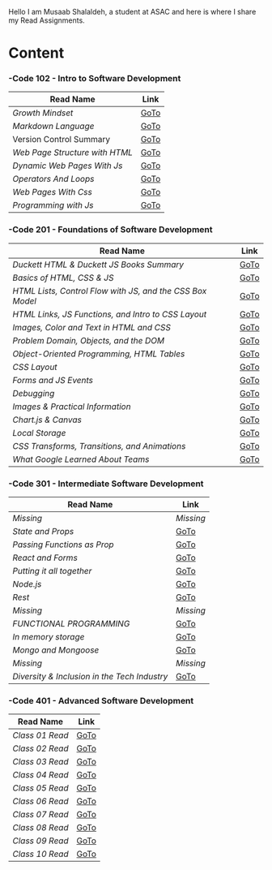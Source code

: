 Hello I am Musaab Shalaldeh, a student at ASAC and here is
where I share my Read Assignments.


# Content

### -Code 102 - Intro to Software Development

| **Read Name**      | **Link** |
| ----------- | ----------- |
| _Growth Mindset_     | [GoTo](https://musaabshalaldeh.github.io/reading-notes/102ReadingNotes/GrowthMindset)      |
| _Markdown Language_  | [GoTo](https://musaabshalaldeh.github.io/reading-notes/102ReadingNotes/read1)       |
|      Version Control Summary       |    [GoTo](https://musaabshalaldeh.github.io/reading-notes/102ReadingNotes/read2)          |
| _Web Page Structure with HTML_          |    [GoTo](https://musaabshalaldeh.github.io/reading-notes/102ReadingNotes/htmlStructure)         |
| _Dynamic Web Pages With Js_          |    [GoTo](https://musaabshalaldeh.github.io/reading-notes/102ReadingNotes/DynamicWebPages)         |
|_Operators And Loops_| [GoTo](https://musaabshalaldeh.github.io/reading-notes/102ReadingNotes/OperatorsAndLoops)|
|_Web Pages With Css_| [GoTo](https://musaabshalaldeh.github.io/reading-notes/102ReadingNotes/WebPagesWithCSS)|
|_Programming with Js_|[GoTo](https://musaabshalaldeh.github.io/reading-notes/102ReadingNotes/ProgrammingWithJs)|

### -Code 201 - Foundations of Software Development

| **Read Name**      | **Link** |
| ----------- | ----------- |
|_Duckett HTML & Duckett JS Books Summary_|[GoTo](https://musaabshalaldeh.github.io/reading-notes/201ReadingNotes/class-01)|
|_Basics of HTML, CSS & JS_|[GoTo](https://musaabshalaldeh.github.io/reading-notes/201ReadingNotes/class-02)|
|_HTML Lists, Control Flow with JS, and the CSS Box Model_|[GoTo](https://musaabshalaldeh.github.io/reading-notes/201ReadingNotes/class-03)|
|_HTML Links, JS Functions, and Intro to CSS Layout_|[GoTo](https://musaabshalaldeh.github.io/reading-notes/201ReadingNotes/class-04)|
|_Images, Color and Text in HTML and CSS_|[GoTo](https://musaabshalaldeh.github.io/reading-notes/201ReadingNotes/class-05)|
|_Problem Domain, Objects, and the DOM_|[GoTo](https://musaabshalaldeh.github.io/reading-notes/201ReadingNotes/class-06)|
|_Object-Oriented Programming, HTML Tables_|[GoTo](https://musaabshalaldeh.github.io/reading-notes/201ReadingNotes/class-07)|
|_CSS Layout_|[GoTo](https://musaabshalaldeh.github.io/reading-notes/201ReadingNotes/class-08)|
|_Forms and JS Events_|[GoTo](https://musaabshalaldeh.github.io/reading-notes/201ReadingNotes/class-09)|
|_Debugging_|[GoTo](https://musaabshalaldeh.github.io/reading-notes/201ReadingNotes/class-10)|
|_Images & Practical Information_|[GoTo](https://musaabshalaldeh.github.io/reading-notes/201ReadingNotes/class-11)|
|_Chart.js & Canvas_|[GoTo](https://musaabshalaldeh.github.io/reading-notes/201ReadingNotes/class-12)|
|_Local Storage_|[GoTo](https://musaabshalaldeh.github.io/reading-notes/201ReadingNotes/class-13)|
|_CSS Transforms, Transitions, and Animations_|[GoTo](https://musaabshalaldeh.github.io/reading-notes/201ReadingNotes/class-14a)|
|_What Google Learned About Teams_|[GoTo](https://musaabshalaldeh.github.io/reading-notes/201ReadingNotes/class-14b)|


### -Code 301 - Intermediate Software Development

| **Read Name**      | **Link** |
| ----------- | ----------- |
|_Missing_|_Missing_|
|_State and Props_|[GoTo](https://musaabshalaldeh.github.io/reading-notes/301ReadingNotes/class-02)|
|_Passing Functions as Prop_|[GoTo](https://musaabshalaldeh.github.io/reading-notes/301ReadingNotes/class-03)|
|_React and Forms_|[GoTo](https://musaabshalaldeh.github.io/reading-notes/301ReadingNotes/class-04)|
|_Putting it all together_|[GoTo](https://musaabshalaldeh.github.io/reading-notes/301ReadingNotes/class-05)|
|_Node.js_|[GoTo](https://musaabshalaldeh.github.io/reading-notes/301ReadingNotes/class-06)|
|_Rest_|[GoTo](https://musaabshalaldeh.github.io/reading-notes/301ReadingNotes/class-07)|
|_Missing_|_Missing_|
|_FUNCTIONAL PROGRAMMING_|[GoTo](https://musaabshalaldeh.github.io/reading-notes/301ReadingNotes/class-09)|
|_In memory storage_|[GoTo](https://musaabshalaldeh.github.io/reading-notes/301ReadingNotes/class-10)|
|_Mongo and Mongoose_|[GoTo](https://musaabshalaldeh.github.io/reading-notes/301ReadingNotes/class-11)|
|_Missing_|_Missing_|
|_Diversity & Inclusion in the Tech Industry_|[GoTo](https://musaabshalaldeh.github.io/reading-notes/301ReadingNotes/class-13)|



### -Code 401 - Advanced Software Development
| **Read Name**      | **Link** |
| ----------- | ----------- |
|_Class 01 Read_|[GoTo](https://musaabshalaldeh.github.io/reading-notes/401ReadingNotes/class-01)|
|_Class 02 Read_|[GoTo](https://musaabshalaldeh.github.io/reading-notes/401ReadingNotes/class-02)|
|_Class 03 Read_|[GoTo](https://musaabshalaldeh.github.io/reading-notes/401ReadingNotes/class-03)|
|_Class 04 Read_|[GoTo](https://musaabshalaldeh.github.io/reading-notes/401ReadingNotes/class-04)|
|_Class 05 Read_|[GoTo](https://musaabshalaldeh.github.io/reading-notes/401ReadingNotes/class-05)|
|_Class 06 Read_|[GoTo](https://musaabshalaldeh.github.io/reading-notes/401ReadingNotes/class-06)|
|_Class 07 Read_|[GoTo](https://musaabshalaldeh.github.io/reading-notes/401ReadingNotes/class-07)|
|_Class 08 Read_|[GoTo](https://musaabshalaldeh.github.io/reading-notes/401ReadingNotes/class-08)|
|_Class 09 Read_|[GoTo](https://musaabshalaldeh.github.io/reading-notes/401ReadingNotes/class-09)|
|_Class 10 Read_|[GoTo](https://musaabshalaldeh.github.io/reading-notes/401ReadingNotes/class-10)|